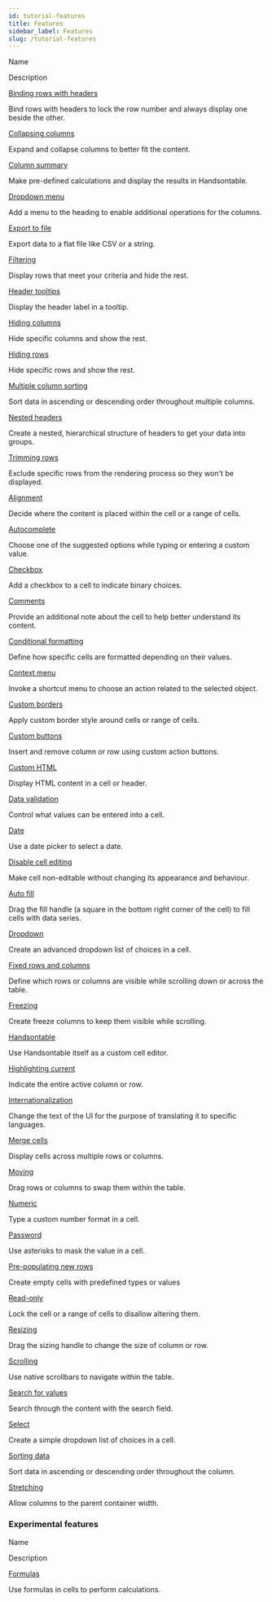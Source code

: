 ```yaml
---
id: tutorial-features
title: Features
sidebar_label: Features
slug: /tutorial-features
---
```


Name

Description

[Binding rows with headers](https://handsontable.com/docs/8.2.0/demo-bind-rows-headers.html)

Bind rows with headers to lock the row number and always display one beside the other.

[Collapsing columns](https://handsontable.com/docs/8.2.0/demo-collapsing-columns.html)

Expand and collapse columns to better fit the content.

[Column summary](https://handsontable.com/docs/8.2.0/demo-summary-calculations.html)

Make pre-defined calculations and display the results in Handsontable.

[Dropdown menu](https://handsontable.com/docs/8.2.0/demo-dropdown-menu.html)

Add a menu to the heading to enable additional operations for the columns.

[Export to file](https://handsontable.com/docs/8.2.0/demo-export-file.html)

Export data to a flat file like CSV or a string.

[Filtering](https://handsontable.com/docs/8.2.0/demo-filtering.html)

Display rows that meet your criteria and hide the rest.

[Header tooltips](https://handsontable.com/docs/8.2.0/demo-header-tooltips.html)

Display the header label in a tooltip.

[Hiding columns](https://handsontable.com/docs/8.2.0/demo-hiding-columns.html)

Hide specific columns and show the rest.

[Hiding rows](https://handsontable.com/docs/8.2.0/demo-hiding-rows.html)

Hide specific rows and show the rest.

[Multiple column sorting](https://handsontable.com/docs/8.2.0/demo-multicolumn-sorting.html)

Sort data in ascending or descending order throughout multiple columns.

[Nested headers](https://handsontable.com/docs/8.2.0/demo-nested-headers.html)

Create a nested, hierarchical structure of headers to get your data into groups.

[Trimming rows](https://handsontable.com/docs/8.2.0/demo-trimming-rows.html)

Exclude specific rows from the rendering process so they won't be displayed.

[Alignment](https://handsontable.com/docs/8.2.0/demo-alignment.html)

Decide where the content is placed within the cell or a range of cells.

[Autocomplete](https://handsontable.com/docs/8.2.0/demo-autocomplete.html)

Choose one of the suggested options while typing or entering a custom value.

[Checkbox](https://handsontable.com/docs/8.2.0/demo-checkbox.html)

Add a checkbox to a cell to indicate binary choices.

[Comments](https://handsontable.com/docs/8.2.0/demo-comments_.html)

Provide an additional note about the cell to help better understand its content.

[Conditional formatting](https://handsontable.com/docs/8.2.0/demo-conditional-formatting.html)

Define how specific cells are formatted depending on their values.

[Context menu](https://handsontable.com/docs/8.2.0/demo-context-menu.html)

Invoke a shortcut menu to choose an action related to the selected object.

[Custom borders](https://handsontable.com/docs/8.2.0/demo-customizing-borders.html)

Apply custom border style around cells or range of cells.

[Custom buttons](https://handsontable.com/docs/8.2.0/demo-custom-buttons.html)

Insert and remove column or row using custom action buttons.

[Custom HTML](https://handsontable.com/docs/8.2.0/demo-custom-renderers.html#cell)

Display HTML content in a cell or header.

[Data validation](https://handsontable.com/docs/8.2.0/demo-data-validation.html)

Control what values can be entered into a cell.

[Date](https://handsontable.com/docs/8.2.0/demo-date.html)

Use a date picker to select a date.

[Disable cell editing](https://handsontable.com/docs/8.2.0/demo-disabled-editing.html)

Make cell non-editable without changing its appearance and behaviour.

[Auto fill](https://handsontable.com/docs/8.2.0/demo-auto-fill.html)

Drag the fill handle (a square in the bottom right corner of the cell) to fill cells with data series.

[Dropdown](https://handsontable.com/docs/8.2.0/demo-dropdown.html)

Create an advanced dropdown list of choices in a cell.

[Fixed rows and columns](https://handsontable.com/docs/8.2.0/demo-fixing.html)

Define which rows or columns are visible while scrolling down or across the table.

[Freezing](https://handsontable.com/docs/8.2.0/demo-freezing.html)

Create freeze columns to keep them visible while scrolling.

[Handsontable](https://handsontable.com/docs/8.2.0/demo-handsontable.html)

Use Handsontable itself as a custom cell editor.

[Highlighting current](https://handsontable.com/docs/8.2.0/demo-highlighting-selection.html)

Indicate the entire active column or row.

[Internationalization](https://handsontable.com/docs/8.2.0/tutorial-internationalization.html)

Change the text of the UI for the purpose of translating it to specific languages.

[Merge cells](https://handsontable.com/docs/8.2.0/demo-merged-cells.html)

Display cells across multiple rows or columns.

[Moving](https://handsontable.com/docs/8.2.0/demo-moving.html)

Drag rows or columns to swap them within the table.

[Numeric](https://handsontable.com/docs/8.2.0/demo-numeric.html)

Type a custom number format in a cell.

[Password](https://handsontable.com/docs/8.2.0/demo-password.html)

Use asterisks to mask the value in a cell.

[Pre-populating new rows](https://handsontable.com/docs/8.2.0/demo-pre-populating.html)

Create empty cells with predefined types or values

[Read-only](https://handsontable.com/docs/8.2.0/demo-read-only.html)

Lock the cell or a range of cells to disallow altering them.

[Resizing](https://handsontable.com/docs/8.2.0/demo-resizing.html)

Drag the sizing handle to change the size of column or row.

[Scrolling](https://handsontable.com/docs/8.2.0/demo-scrolling.html)

Use native scrollbars to navigate within the table.

[Search for values](https://handsontable.com/docs/8.2.0/demo-searching.html)

Search through the content with the search field.

[Select](https://handsontable.com/docs/8.2.0/demo-select.html)

Create a simple dropdown list of choices in a cell.

[Sorting data](https://handsontable.com/docs/8.2.0/demo-sorting.html)

Sort data in ascending or descending order throughout the column.

[Stretching](https://handsontable.com/docs/8.2.0/demo-stretching.html)

Allow columns to the parent container width.

### Experimental features

Name

Description

[Formulas](https://handsontable.com/docs/8.2.0/demo-formula-support.html)

Use formulas in cells to perform calculations.
